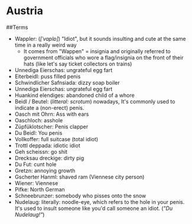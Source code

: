 # Austria 

##Terms

- Wappler:  (*[ˈvaplɐ]*) "Idiot", but it sounds insulting and cute at the same time in a really weird way
  - It comes from "Wappen" = insignia and originally referred to government officials who wore a flag/insignia on the front of their
    hats (like let's say ticket collectors on trains)
- Unnediga Eierschas: ungrateful egg fart
- Eiterbeidl: puss filled penis
- Schwindlicher Safnsiada: dizzy soap boiler
- Unnediga Eierschas: ungrateful egg fart
- Huankind elendiges: abandoned child of a whore
- Beidl / Beutel: (*litteral: scrotum*) nowadays, It's commonly used to indicate a (non-erect) penis.
- Oasch mit Ohrn: Ass with ears
- Oaschloch: asshole
- Züpfüklotscher: Penis clapper
- Du Beidl: You penis
- Vollkoffer: full suitcase (total idiot)
- Trottl deppada: idiotic idiot
- Geh scheissn: go shit
- Drecksau dreckige: dirty pig
- Du Fut: cunt hole
- Gretzn: annoying growth
- Gscherter Hanml: shaved ram (Viennese city person)
- Wiener: Viennese
- Pifke: North German
- Schneebrunzer: somebody who pisses onto the snow
- Nudelaug: literally: noodle-eye, which refers to the hole in your penis. It's used to insult someone like you'd call someone an idiot.
  (*"Du Nudelaug!"*)

